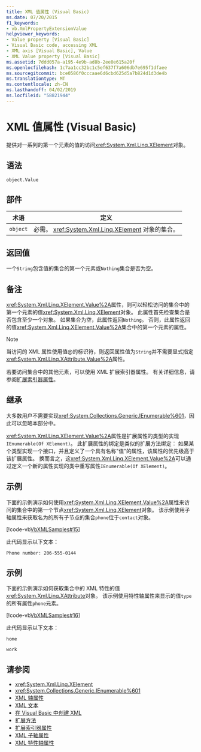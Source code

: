 ```yaml
---
title: XML 值属性 (Visual Basic)
ms.date: 07/20/2015
f1_keywords:
- vb.XmlPropertyExtensionValue
helpviewer_keywords:
- Value property [Visual Basic]
- Visual Basic code, accessing XML
- XML axis [Visual Basic], Value
- XML Value property [Visual Basic]
ms.assetid: 7ddd057a-a195-4e9b-ad8b-2ee0e615a20f
ms.openlocfilehash: 1c7aa1cc32bc1c5ef637f7a606db7e695f1dfaee
ms.sourcegitcommit: bce0586f0cccaae6d6cbd625d5a7b824d1d3de4b
ms.translationtype: MT
ms.contentlocale: zh-CN
ms.lasthandoff: 04/02/2019
ms.locfileid: "58821944"
---
```

# <a name="xml-value-property-visual-basic"></a>XML 值属性 (Visual Basic)
提供对一系列的第一个元素的值的访问<xref:System.Xml.Linq.XElement>对象。  
  
## <a name="syntax"></a>语法  
  
```  
object.Value  
```  
  
## <a name="parts"></a>部件  
  
|术语|定义|  
|---|---|  
|`object`|必需。 <xref:System.Xml.Linq.XElement> 对象的集合。|  
  
## <a name="return-value"></a>返回值  
 一个`String`包含值的集合的第一个元素或`Nothing`集合是否为空。  
  
## <a name="remarks"></a>备注  
 <xref:System.Xml.Linq.XElement.Value%2A>属性，则可以轻松访问的集合中的第一个元素的值<xref:System.Xml.Linq.XElement>对象。 此属性首先检查集合是否包含至少一个对象。 如果集合为空，此属性返回`Nothing`。 否则，此属性返回的值<xref:System.Xml.Linq.XElement.Value%2A>集合中的第一个元素的属性。  
  
> [!NOTE]
>  当访问的 XML 属性使用值\@的标识符，则返回属性值为`String`并不需要显式指定<xref:System.Xml.Linq.XAttribute.Value%2A>属性。  
  
 若要访问集合中的其他元素，可以使用 XML 扩展索引器属性。 有关详细信息，请参阅[扩展索引器属性](../../../visual-basic/language-reference/xml-axis/extension-indexer-property.md)。  
  
## <a name="inheritance"></a>继承  
 大多数用户不需要实现<xref:System.Collections.Generic.IEnumerable%601>，因此可以忽略本部分中。  
  
 <xref:System.Xml.Linq.XElement.Value%2A>属性是扩展属性的类型的实现`IEnumerable(Of XElement)`。 此扩展属性的绑定是类似的扩展方法绑定： 如果某个类型实现一个接口，并且定义了一个具有名称"值"的属性，该属性的优先级高于该扩展属性。 换而言之，这<xref:System.Xml.Linq.XElement.Value%2A>可以通过定义一个新的属性实现的类中重写属性`IEnumerable(Of XElement)`。  
  
## <a name="example"></a>示例  
 下面的示例演示如何使用<xref:System.Xml.Linq.XElement.Value%2A>属性来访问的集合中的第一个节点<xref:System.Xml.Linq.XElement>对象。 该示例使用子轴属性来获取名为的所有子节点的集合`phone`位于`contact`对象。  
  
 [!code-vb[VbXMLSamples#15](~/samples/snippets/visualbasic/VS_Snippets_VBCSharp/VbXMLSamples/VB/XMLSamples7.vb#15)]  
  
 此代码显示以下文本：  
  
 `Phone number: 206-555-0144`  
  
## <a name="example"></a>示例  
 下面的示例演示如何获取集合中的 XML 特性的值<xref:System.Xml.Linq.XAttribute>对象。 该示例使用特性轴属性来显示的值`type`的所有属性`phone`元素。  
  
 [!code-vb[VbXMLSamples#16](~/samples/snippets/visualbasic/VS_Snippets_VBCSharp/VbXMLSamples/VB/XMLSamples7.vb#16)]  
  
 此代码显示以下文本：  
  
 `home`  
  
 `work`  
  
## <a name="see-also"></a>请参阅

- <xref:System.Xml.Linq.XElement>
- <xref:System.Collections.Generic.IEnumerable%601>
- [XML 轴属性](../../../visual-basic/language-reference/xml-axis/index.md)
- [XML 文本](../../../visual-basic/language-reference/xml-literals/index.md)
- [在 Visual Basic 中创建 XML](../../../visual-basic/programming-guide/language-features/xml/creating-xml.md)
- [扩展方法](../../../visual-basic/programming-guide/language-features/procedures/extension-methods.md)
- [扩展索引器属性](../../../visual-basic/language-reference/xml-axis/extension-indexer-property.md)
- [XML 子轴属性](../../../visual-basic/language-reference/xml-axis/xml-child-axis-property.md)
- [XML 特性轴属性](../../../visual-basic/language-reference/xml-axis/xml-attribute-axis-property.md)
